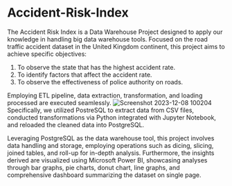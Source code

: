 # Accident-Risk-Index

The Accident Risk Index is a Data Warehouse Project designed to apply our knowledge in handling big data warehouse tools. Focused on the road traffic accident dataset in the United Kingdom continent, this project aims to achieve specific objectives:

1. To observe the state that has the highest accident rate.
2. To identify factors that affect the accident rate.
3. To observe the effectiveness of police authority on roads.

Employing ETL pipeline, data extraction, transformation, and loading processed are executed seamlessly.
![Screenshot 2023-12-08 100204](https://github.com/nikain28/Accident-Risk-Index/assets/129468757/717ab1f0-1618-450f-90ff-baeecfc74612)
Specifically, we utilized PostreSQL to extract data from CSV files, conducted transformations via Python integrated with Jupyter Notebook, and reloaded the cleaned data into PostgreSQL.

Leveraging PostgreSQL as the data warehouse tool, this project involves data handling and storage, employing operations such as dicing, slicing, joined tables, and roll-up for in-depth analysis. Furthermore, the insights derived are visualized using Microsoft Power BI, showcasing analyses through bar graphs, pie charts, donut chart, line graphs, and comprehensive dashboard summarizing the dataset on single page.
